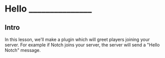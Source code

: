 # Hello _______________
## Intro
In this lesson, we'll make a plugin which will greet players joining your server. For example if Notch joins your server, the server will send a "Hello Notch" message.

